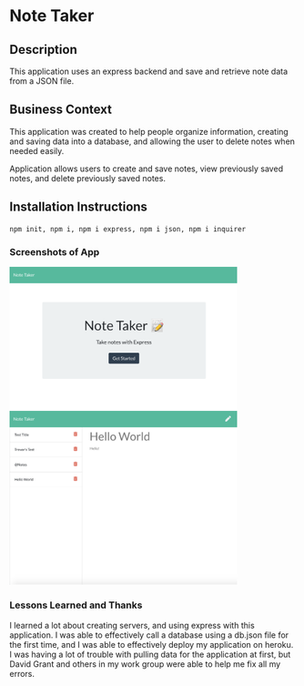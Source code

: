 # Note Taker

## Description

This application uses an express backend and save and retrieve note data from a JSON file.

## Business Context

This application was created to help people organize information, creating and saving data into a database, and allowing the user to delete notes when needed easily.

Application allows users to create and save notes, view previously saved notes, and delete previously saved notes.

## Installation Instructions

```
npm init, npm i, npm i express, npm i json, npm i inquirer
```

### Screenshots of App

<img src="public/assets/images/home_page.png" alt="home page of app" width="400"></img>
<img src="public/assets/images/note_page.png" alt="notes page of app" width="400"></img>

### Lessons Learned and Thanks

I learned a lot about creating servers, and using express with this application. I was able to effectively call a database using a db.json file for the first time, and I was able to effectively deploy my application on heroku. I was having a lot of trouble with pulling data for the application at first, but David Grant and others in my work group were able to help me fix all my errors.
